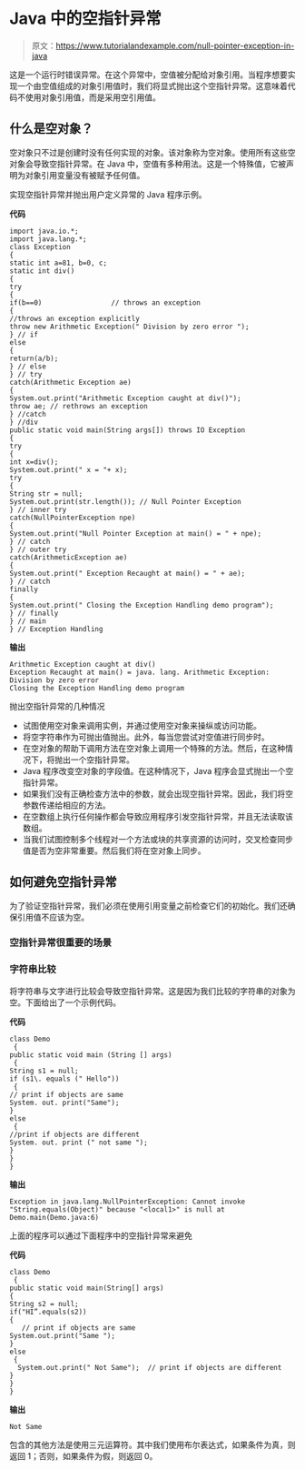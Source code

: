 # Java 中的空指针异常

> 原文：<https://www.tutorialandexample.com/null-pointer-exception-in-java>

这是一个运行时错误异常。在这个异常中，空值被分配给对象引用。当程序想要实现一个由空值组成的对象引用值时，我们将显式抛出这个空指针异常。这意味着代码不使用对象引用值，而是采用空引用值。

## 什么是空对象？

空对象只不过是创建时没有任何实现的对象。该对象称为空对象。使用所有这些空对象会导致空指针异常。在 Java 中，空值有多种用法。这是一个特殊值，它被声明为对象引用变量没有被赋予任何值。

实现空指针异常并抛出用户定义异常的 Java 程序示例。

**代码**

```
import java.io.*;
import java.lang.*;
class Exception 
{
static int a=81, b=0, c;
static int div()
{
try
{
if(b==0)                 // throws an exception
{
//throws an exception explicitly
throw new Arithmetic Exception(" Division by zero error "); 
} // if
else
{
return(a/b);
} // else
} // try
catch(Arithmetic Exception ae)
{
System.out.print("Arithmetic Exception caught at div()");
throw ae; // rethrows an exception
} //catch
} //div
public static void main(String args[]) throws IO Exception
{
try
{
int x=div();
System.out.print(" x = "+ x);
try
{
String str = null;
System.out.print(str.length()); // Null Pointer Exception
} // inner try
catch(NullPointerException npe)
{
System.out.print("Null Pointer Exception at main() = " + npe);
} // catch
} // outer try
catch(ArithmeticException ae)
{
System.out.print(" Exception Recaught at main() = " + ae);
} // catch 
finally
{
System.out.print(" Closing the Exception Handling demo program");
} // finally
} // main
} // Exception Handling
```

**输出**

```
Arithmetic Exception caught at div()
Exception Recaught at main() = java. lang. Arithmetic Exception: Division by zero error
Closing the Exception Handling demo program
```

抛出空指针异常的几种情况

*   试图使用空对象来调用实例，并通过使用空对象来操纵或访问功能。
*   将空字符串作为可抛出值抛出。此外，每当您尝试对空值进行同步时。
*   在空对象的帮助下调用方法在空对象上调用一个特殊的方法。然后，在这种情况下，将抛出一个空指针异常。
*   Java 程序改变空对象的字段值。在这种情况下，Java 程序会显式抛出一个空指针异常。
*   如果我们没有正确检查方法中的参数，就会出现空指针异常。因此，我们将空参数传递给相应的方法。
*   在空数组上执行任何操作都会导致应用程序引发空指针异常，并且无法读取该数组。
*   当我们试图控制多个线程对一个方法或块的共享资源的访问时，交叉检查同步值是否为空非常重要。然后我们将在空对象上同步。

## 如何避免空指针异常

为了验证空指针异常，我们必须在使用引用变量之前检查它们的初始化。我们还确保引用值不应该为空。

### 空指针异常很重要的场景

### 字符串比较

将字符串与文字进行比较会导致空指针异常。这是因为我们比较的字符串的对象为空。下面给出了一个示例代码。

**代码**

```
class Demo
 {  
public static void main (String [] args)
 {  
String s1 = null;  
if (s1\. equals (" Hello"))
 {  
// print if objects are same
System. out. print("Same");  
}
else
 {  
//print if objects are different
System. out. print (" not same ");  
}  
}  
}
```

**输出**

```
Exception in java.lang.NullPointerException: Cannot invoke "String.equals(Object)" because "<local1>" is null at Demo.main(Demo.java:6)
```

上面的程序可以通过下面程序中的空指针异常来避免

**代码**

```
class Demo
 {  
public static void main(String[] args)
{  
String s2 = null;  
if("HI”.equals(s2))
{
   // print if objects are same
System.out.print("Same ");  
}
else
 {  
  System.out.print(" Not Same");  // print if objects are different
}  
}  
}
```

**输出**

```
Not Same
```

包含的其他方法是使用三元运算符。其中我们使用布尔表达式，如果条件为真，则返回 1；否则，如果条件为假，则返回 0。